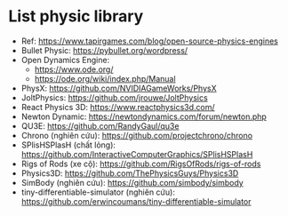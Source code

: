 
# List physic library
* Ref: https://www.tapirgames.com/blog/open-source-physics-engines
* Bullet Physic: https://pybullet.org/wordpress/
* Open Dynamics Engine:
  - https://www.ode.org/
  - https://ode.org/wiki/index.php/Manual
* PhysX: https://github.com/NVIDIAGameWorks/PhysX
* JoltPhysics: https://github.com/jrouwe/JoltPhysics
* React Physics 3D: https://www.reactphysics3d.com/
* Newton Dynamic: https://newtondynamics.com/forum/newton.php
* QU3E: https://github.com/RandyGaul/qu3e
* Chrono (nghiên cứu): https://github.com/projectchrono/chrono
* SPlisHSPlasH (chất lỏng): https://github.com/InteractiveComputerGraphics/SPlisHSPlasH
* Rigs of Rods (xe cộ): https://github.com/RigsOfRods/rigs-of-rods
* Physics3D: https://github.com/ThePhysicsGuys/Physics3D
* SimBody (nghiên cứu): https://github.com/simbody/simbody
* tiny-differentiable-simulator (nghiên cứu): https://github.com/erwincoumans/tiny-differentiable-simulator
